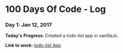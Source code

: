 # 100 Days Of Code - Log

### Day 1: Jan 12, 2017 

**Today's Progress**: Created a todo-list app in vanillaJs.

**Link to work:** [todo-list App](http://www.github.com/chuksFestus/todo)


